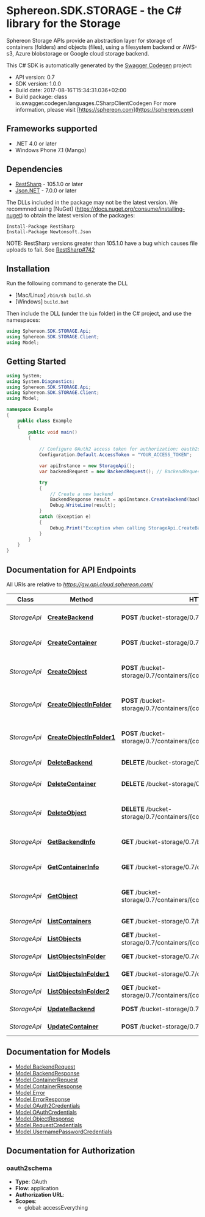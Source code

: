 # Sphereon.SDK.STORAGE - the C# library for the Storage

Sphereon Storage APIs provide an abstraction layer for storage of containers (folders) and objects (files), using a filesystem backend or AWS-s3, Azure blobstorage or Google cloud storage backend.

This C# SDK is automatically generated by the [Swagger Codegen](https://github.com/swagger-api/swagger-codegen) project:

- API version: 0.7
- SDK version: 1.0.0
- Build date: 2017-08-16T15:34:31.036+02:00
- Build package: class io.swagger.codegen.languages.CSharpClientCodegen
    For more information, please visit [https://sphereon.com](https://sphereon.com)

## Frameworks supported
- .NET 4.0 or later
- Windows Phone 7.1 (Mango)

## Dependencies
- [RestSharp](https://www.nuget.org/packages/RestSharp) - 105.1.0 or later
- [Json.NET](https://www.nuget.org/packages/Newtonsoft.Json/) - 7.0.0 or later

The DLLs included in the package may not be the latest version. We recommned using [NuGet] (https://docs.nuget.org/consume/installing-nuget) to obtain the latest version of the packages:
```
Install-Package RestSharp
Install-Package Newtonsoft.Json
```

NOTE: RestSharp versions greater than 105.1.0 have a bug which causes file uploads to fail. See [RestSharp#742](https://github.com/restsharp/RestSharp/issues/742)

## Installation
Run the following command to generate the DLL
- [Mac/Linux] `/bin/sh build.sh`
- [Windows] `build.bat`

Then include the DLL (under the `bin` folder) in the C# project, and use the namespaces:
```csharp
using Sphereon.SDK.STORAGE.Api;
using Sphereon.SDK.STORAGE.Client;
using Model;
```

## Getting Started

```csharp
using System;
using System.Diagnostics;
using Sphereon.SDK.STORAGE.Api;
using Sphereon.SDK.STORAGE.Client;
using Model;

namespace Example
{
    public class Example
    {
        public void main()
        {
            
            // Configure OAuth2 access token for authorization: oauth2schema
            Configuration.Default.AccessToken = "YOUR_ACCESS_TOKEN";

            var apiInstance = new StorageApi();
            var backendRequest = new BackendRequest(); // BackendRequest | backendRequest

            try
            {
                // Create a new backend
                BackendResponse result = apiInstance.CreateBackend(backendRequest);
                Debug.WriteLine(result);
            }
            catch (Exception e)
            {
                Debug.Print("Exception when calling StorageApi.CreateBackend: " + e.Message );
            }
        }
    }
}
```

<a name="documentation-for-api-endpoints"></a>
## Documentation for API Endpoints

All URIs are relative to *https://gw.api.cloud.sphereon.com/*

Class | Method | HTTP request | Description
------------ | ------------- | ------------- | -------------
*StorageApi* | [**CreateBackend**](docs/StorageApi.md#createbackend) | **POST** /bucket-storage/0.7/backends | Create a new backend
*StorageApi* | [**CreateContainer**](docs/StorageApi.md#createcontainer) | **POST** /bucket-storage/0.7/containers | Create a new container
*StorageApi* | [**CreateObject**](docs/StorageApi.md#createobject) | **POST** /bucket-storage/0.7/containers/{containerId}/objects/{objectPath} | Create a new object within a container
*StorageApi* | [**CreateObjectInFolder**](docs/StorageApi.md#createobjectinfolder) | **POST** /bucket-storage/0.7/containers/{containerId}/objects/** | Create a new object within a container
*StorageApi* | [**CreateObjectInFolder1**](docs/StorageApi.md#createobjectinfolder1) | **POST** /bucket-storage/0.7/containers/{containerId}/objects/{objectPath}/** | Create a new object within a container
*StorageApi* | [**DeleteBackend**](docs/StorageApi.md#deletebackend) | **DELETE** /bucket-storage/0.7/backends/{backendId} | Delete a backend
*StorageApi* | [**DeleteContainer**](docs/StorageApi.md#deletecontainer) | **DELETE** /bucket-storage/0.7/containers/{containerId} | Delete an existing container
*StorageApi* | [**DeleteObject**](docs/StorageApi.md#deleteobject) | **DELETE** /bucket-storage/0.7/containers/{containerId}/objects/{objectPath} | Delete an existing object from a container.
*StorageApi* | [**GetBackendInfo**](docs/StorageApi.md#getbackendinfo) | **GET** /bucket-storage/0.7/backends/{backendId} | Get backend information
*StorageApi* | [**GetContainerInfo**](docs/StorageApi.md#getcontainerinfo) | **GET** /bucket-storage/0.7/containers/{containerId} | Get container information
*StorageApi* | [**GetObject**](docs/StorageApi.md#getobject) | **GET** /bucket-storage/0.7/containers/{containerId}/objects/{objectPath} | Get an existing object from a container
*StorageApi* | [**ListContainers**](docs/StorageApi.md#listcontainers) | **GET** /bucket-storage/0.7/backends/{backendId}/containers | List containers
*StorageApi* | [**ListObjects**](docs/StorageApi.md#listobjects) | **GET** /bucket-storage/0.7/containers/{containerId}/list/{objectPath} | List objects in path
*StorageApi* | [**ListObjectsInFolder**](docs/StorageApi.md#listobjectsinfolder) | **GET** /bucket-storage/0.7/containers/{containerId}/list | List objects in path
*StorageApi* | [**ListObjectsInFolder1**](docs/StorageApi.md#listobjectsinfolder1) | **GET** /bucket-storage/0.7/containers/{containerId}/list/** | List objects in path
*StorageApi* | [**ListObjectsInFolder2**](docs/StorageApi.md#listobjectsinfolder2) | **GET** /bucket-storage/0.7/containers/{containerId}/list/{objectPath}/** | List objects in path
*StorageApi* | [**UpdateBackend**](docs/StorageApi.md#updatebackend) | **POST** /bucket-storage/0.7/backends/{backendId} | Update a backend
*StorageApi* | [**UpdateContainer**](docs/StorageApi.md#updatecontainer) | **POST** /bucket-storage/0.7/containers/{containerId} | Update a container


<a name="documentation-for-models"></a>
## Documentation for Models

 - [Model.BackendRequest](docs/BackendRequest.md)
 - [Model.BackendResponse](docs/BackendResponse.md)
 - [Model.ContainerRequest](docs/ContainerRequest.md)
 - [Model.ContainerResponse](docs/ContainerResponse.md)
 - [Model.Error](docs/Error.md)
 - [Model.ErrorResponse](docs/ErrorResponse.md)
 - [Model.OAuth2Credentials](docs/OAuth2Credentials.md)
 - [Model.OAuthCredentials](docs/OAuthCredentials.md)
 - [Model.ObjectResponse](docs/ObjectResponse.md)
 - [Model.RequestCredentials](docs/RequestCredentials.md)
 - [Model.UsernamePasswordCredentials](docs/UsernamePasswordCredentials.md)


## Documentation for Authorization

### oauth2schema

- **Type**: OAuth
- **Flow**: application
- **Authorization URL**: 
- **Scopes**: 
  - global: accessEverything

